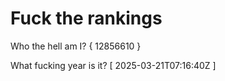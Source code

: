 # Fuck the rankings

Who the hell am I?
{ 12856610 }

What fucking year is it?
[ 2025-03-21T07:16:40Z ]
